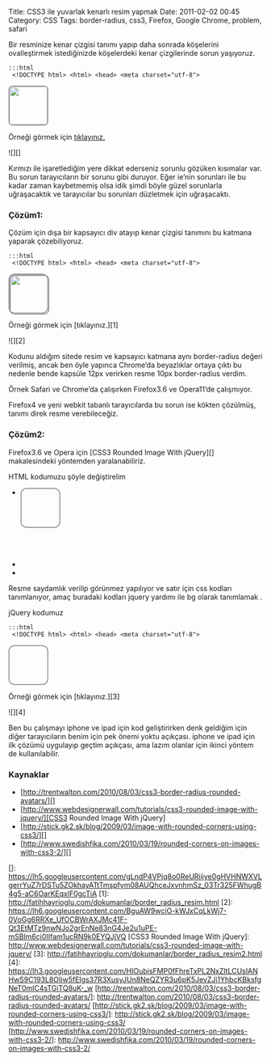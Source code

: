 Title: CSS3 ile yuvarlak kenarlı resim yapmak
Date: 2011-02-02 00:45
Category: CSS
Tags: border-radius, css3, Firefox, Google Chrome, problem, safari

Bir resminize kenar çizgisi tanımı yapıp daha sonrada köşelerini
ovalleştirmek istediğinizde köşelerdeki kenar çizgilerinde sorun
yaşıyoruz.

	:::html
	 <!DOCTYPE html> <html> <head> <meta charset="utf-8">
<title>border-radius</title> <style> img{ border:2px solid #999;
-webkit-border-radius:8px; -moz-border-radius:8px; border-radius:8px;}
</style> </head> <body> <img src="gudi.jpg" width="75"
height="75" /> </body> </html> 

Örneği görmek için [tıklayınız.][]

![][]

Kırmızı ile işaretlediğim yere dikkat ederseniz sorunlu gözüken
kısımalar var. Bu sorun tarayıcıların bir sorunu gibi duruyor. Eğer
ie’nin sorunları ile bu kadar zaman kaybetmemiş olsa idik şimdi böyle
güzel sorunlarla uğraşacaktık ve tarayıcılar bu sorunları düzletmek için
uğraşacaktı.

### Çözüm1:

Çözüm için dışa bir kapsayıcı div atayıp kenar çizgisi tanımını bu
katmana yaparak çözebiliyoruz.

	:::html
	 <!DOCTYPE html> <html> <head> <meta charset="utf-8">
<title>css3</title> <style> .resimKapsulu{border:2px solid #999;
width:75px; height:75px; -webkit-border-radius:12px;
-moz-border-radius:12px; border-radius:12px;} .resimKapsulu
img{width:75px; height:75px; -webkit-border-radius:10px;
-moz-border-radius:10px; border-radius:10px;} </style> </head>
<body> <div class="resimKapsulu"><img src="gudi.jpg" width="75"
height="75" /></div> </body> </html> 

Örneği görmek için [tıklayınız.][1]

![][2]

Kodunu aldığım sitede resim ve kapsayıcı katmana aynı border-radius
değeri verilmiş, ancak ben öyle yapınca Chrome’da beyazlıklar ortaya
çıktı bu nedenle bende kapsüle 12px verirken resme 10px border-radius
verdim.

Örnek Safari ve Chrome’da çalışırken Firefox3.6 ve Opera11’de
çalışmıyor.

Firefox4 ve yeni webkit tabanlı tarayıcılarda bu sorun ise kökten
çözülmüş, tanımı direk resme verebileceğiz.

### Çözüm2:

Firefox3.6 ve Opera için [CSS3 Rounded Image With jQuery][]
makalesindeki yöntemden yaralanabiliriz.

HTML kodumuzu şöyle değiştirelim

-   <div class="resimKapsulu" style="background: url(gudi.jpg)
    no-repeat center center; width: 75px; height: 75px;">
-      <img src="gudi.jpg" width="75" height="75" style="opacity: 0;"
    />
-   </div>

Resme saydamlık verilip görünmez yapılıyor ve satır için css kodları
tanımlanıyor, amaç buradaki kodları jquery yardımı ile bg olarak
tanımlamak .

jQuery kodumuz

	:::html
	 <!DOCTYPE html> <html> <head> <meta charset="utf-8">
<title>css3</title> <script type="text/javascript"
src="http://ajax.googleapis.com/ajax/libs/jquery/1.5/jquery.min.js"></script>
<script type="text/javascript"> $(document).ready(function() {
$(".resimKapsulu").load(function() { $(this).wrap(function(){ return
'<span class="' + $(this).attr('class') + '" style="background:url(' +
$(this).attr('src') + ') no-repeat center center; width: ' +
$(this).width() + 'px; height: ' + $(this).height() + 'px;" />'; });
$(this).css("opacity","0"); }); }); </script> <style>
.resimKapsulu{border:2px solid #999; width:75px; height:75px;
-webkit-border-radius:12px; -moz-border-radius:12px;
border-radius:12px;} .resimKapsulu img{width:75px; height:75px;
-webkit-border-radius:10px; -moz-border-radius:10px;
border-radius:10px;} </style> </head> <body> <div
class="resimKapsulu" style="background: url(gudi.jpg) no-repeat center
center; width: 75px; height: 75px;"> <img src="gudi.jpg" width="75"
height="75" style="opacity: 0;" /> </div> </body> </html> 

Örneği görmek için [tıklayınız.][3]

![][4]

Ben bu çalışmayı iphone ve ipad için kod geliştirirken denk geldiğim
için diğer tarayıcıların benim için pek önemi yoktu açıkçası. iphone ve
ipad için ilk çözümü uygulayıp geçtim açıkçası, ama lazım olanlar için
ikinci yöntem de kullanılabilir.

### Kaynaklar

-   [http://trentwalton.com/2010/08/03/css3-border-radius-rounded-avatars/][]
-   [http://www.webdesignerwall.com/tutorials/css3-rounded-image-with-jquery/][CSS3     Rounded Image With jQuery]
-   [http://stick.gk2.sk/blog/2009/03/image-with-rounded-corners-using-css3/][]
-   [http://www.swedishfika.com/2010/03/19/rounded-corners-on-images-with-css3-2/][]

</p>

  [tıklayınız.]: http://fatihhayrioglu.com/dokumanlar/border_radius_resim_.html
  []: https://lh5.googleusercontent.com/gLndP4VPjq8o0ReURiijye0gHVHNWXVLgerrYuZ7rDSTu5ZOkhayATtTmspfym08AUQhceJxvnhmSz_03Tr325FWhugB4g5-aC6OarKEqxlF0gcTiA
  [1]: http://fatihhayrioglu.com/dokumanlar/border_radius_resim.html
  [2]: https://lh6.googleusercontent.com/BguAW9wciO-kWJxCqLkWj7-0VoGg6RRXe_UfOCBWrAXJMc41F-Qt3EtMTz9nwNJo2grEnNe83nG4Je2u1uPE-mSBlm6cj0IIfam1ucRN9k0EYQJjVQ
  [CSS3 Rounded Image With jQuery]: http://www.webdesignerwall.com/tutorials/css3-rounded-image-with-jquery/
  [3]: http://fatihhayrioglu.com/dokumanlar/border_radius_resim2.html
  [4]: https://lh3.googleusercontent.com/HIOubjsFMP0fFhreTxPL2NxZltLCUsIANHwS9C193L8OIiw5fEIgs37R3XusyJUn8NeQZYR3u6pK5JevZJi1YhbcKBksfgNeT0mIC4sTGiTQ8uK-_w
  [http://trentwalton.com/2010/08/03/css3-border-radius-rounded-avatars/]: http://trentwalton.com/2010/08/03/css3-border-radius-rounded-avatars/
  [http://stick.gk2.sk/blog/2009/03/image-with-rounded-corners-using-css3/]: http://stick.gk2.sk/blog/2009/03/image-with-rounded-corners-using-css3/
  [http://www.swedishfika.com/2010/03/19/rounded-corners-on-images-with-css3-2/]: http://www.swedishfika.com/2010/03/19/rounded-corners-on-images-with-css3-2/
